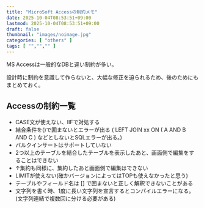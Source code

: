 ```yaml
---
title: "MicroSoft Accessの制約メモ"
date: 2025-10-04T08:53:51+09:00
lastmod: 2025-10-04T08:53:51+09:00
draft: false
thumbnail: "images/noimage.jpg"
categories: [ "others" ]
tags: [ "","","" ]
---
```


MS Accessは一般的なDBと違い制約が多い。

設計時に制約を意識して作らないと、大幅な修正を迫られるため、後のためにもまとめておく。

## Accessの制約一覧

- CASE文が使えない、IIFで対処する
- 結合条件を()で囲まないとエラーが出る ( LEFT JOIN xx ON ( A AND B AND C ) などとしないとSQLエラーが出る。)
- バルクインサートはサポートしていない
- 2つ以上のテーブルを結合したテーブルを表示したあと、画面側で編集をすることはできない
- ↑集約も同様に、集約したあと画面側で編集はできない
- LIMITが使えない(確かバージョンによってはTOPも使えなかったと思う)
- テーブルやフィールド名は [] で囲まないと正しく解釈できないことがある
- 文字列を書く時、1度に長い文字列を宣言するとコンパイルエラーになる。(文字列連結で複数回に分ける必要がある)

